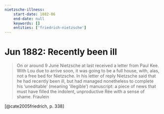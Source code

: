```yaml
---
nietzsche-illness:
    start-date: 1882-06
    end-date: null
    keywords: []
    entities: ['friedrich-nietzsche']
---
```


# Jun 1882: Recently been ill

> On or around 9 June Nietzsche at last received a letter from Paul Kee. With
> Lou due to arrive soon, it was going to be a full house, with, alas, not a
> free bed for Nietzsche. In his letter of reply Nietzsche said that he had
> recently been ill, but had managed nonetheless to complete his ‘uneditable’
> (meaning ‘illegible’) manuscript: a piece of news that must have filled the
> indolent, unproductive Rée with a sense of shame. Fraulein

[@cate2005friedrich, p. 338]

